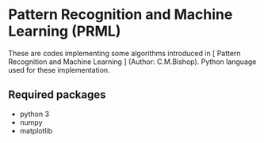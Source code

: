 # Pattern Recognition and Machine Learning (PRML)
These are codes implementing some algorithms introduced in [ Pattern Recognition and Machine Learning ] (Author: C.M.Bishop). Python language used for these implementation.
## Required packages
- python 3
- numpy
- matplotlib
